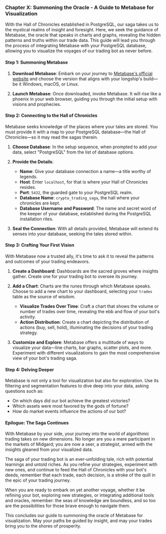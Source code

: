 ### Chapter X: Summoning the Oracle - A Guide to Metabase for Visualization

With the Hall of Chronicles established in PostgreSQL, our saga takes us to the mystical realms of insight and foresight. Here, we seek the guidance of Metabase, the oracle that speaks in charts and graphs, revealing the hidden patterns and truths within our trade data. This guide will lead you through the process of integrating Metabase with your PostgreSQL database, allowing you to visualize the voyages of our trading bot as never before.

#### Step 1: Summoning Metabase

1. **Download Metabase**: Embark on your journey to [Metabase's official website](https://www.metabase.com/start/) and choose the version that aligns with your longship's build—be it Windows, macOS, or Linux.

2. **Launch Metabase**: Once downloaded, invoke Metabase. It will rise like a phoenix in your web browser, guiding you through the initial setup with visions and prophecies.

#### Step 2: Connecting to the Hall of Chronicles

Metabase seeks knowledge of the places where your tales are stored. You must provide it with a map to your PostgreSQL database—the Hall of Chronicles—so it may read the sagas therein.

1. **Choose Database**: In the setup sequence, when prompted to add your data, select "PostgreSQL" from the list of database options.

2. **Provide the Details**:
   - **Name**: Give your database connection a name—a title worthy of legends.
   - **Host**: Enter `localhost`, for that is where your Hall of Chronicles resides.
   - **Port**: `5432`, the guarded gate to your PostgreSQL realm.
   - **Database Name**: `crypto_trading_saga`, the hall where your chronicles are kept.
   - **Database Username and Password**: The name and secret word of the keeper of your database, established during the PostgreSQL installation rites.

3. **Seal the Connection**: With all details provided, Metabase will extend its senses into your database, seeking the tales stored within.

#### Step 3: Crafting Your First Vision

With Metabase now a trusted ally, it's time to ask it to reveal the patterns and outcomes of your trading endeavors.

1. **Create a Dashboard**: Dashboards are the sacred groves where insights gather. Create one for your trading bot to oversee its journey.

2. **Add a Chart**: Charts are the runes through which Metabase speaks. Choose to add a new chart to your dashboard, selecting your `trades` table as the source of wisdom.
   - **Visualize Trades Over Time**: Craft a chart that shows the volume or number of trades over time, revealing the ebb and flow of your bot's activity.
   - **Action Distribution**: Create a chart depicting the distribution of actions (buy, sell, hold), illuminating the decisions of your trading strategy.

3. **Customize and Explore**: Metabase offers a multitude of ways to visualize your data—line charts, bar graphs, scatter plots, and more. Experiment with different visualizations to gain the most comprehensive view of your bot's trading saga.

#### Step 4: Delving Deeper

Metabase is not only a tool for visualization but also for exploration. Use its filtering and segmentation features to dive deep into your data, asking questions such as:
- On which days did our bot achieve the greatest victories?
- Which assets were most favored by the gods of fortune?
- How do market events influence the actions of our bot?

#### Epilogue: The Saga Continues

With Metabase by your side, your journey into the world of algorithmic trading takes on new dimensions. No longer are you a mere participant in the markets of Midgard; you are now a seer, a strategist, armed with the insights gleaned from your visualized data.

The saga of your trading bot is an ever-unfolding tale, rich with potential learnings and untold riches. As you refine your strategies, experiment with new ones, and continue to feed the Hall of Chronicles with your bot's deeds, remember that each trade, each decision, is a stroke of the quill in the epic of your trading journey.

When you are ready to embark on yet another voyage, whether it be refining your bot, exploring new strategies, or integrating additional tools and oracles, remember: the seas of knowledge are boundless, and so too are the possibilities for those brave enough to navigate them.

This concludes our guide to summoning the oracle of Metabase for visualization. May your paths be guided by insight, and may your trades bring you to the shores of prosperity.
